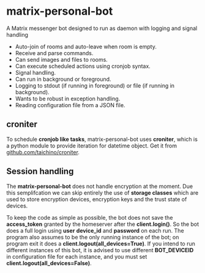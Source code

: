 # matrix-personal-bot
A Matrix messenger bot designed to run as daemon with logging and signal handling

* Auto-join of rooms and auto-leave when room is empty.
* Receive and parse commands.
* Can send images and files to rooms.
* Can execute scheduled actions using cronjob syntax.
* Signal handling.
* Can run in background or foreground.
* Logging to stdout (if running in foreground) or file (if running in background).
* Wants to be robust in exception handling.
* Reading configuration file from a JSON file.

## croniter

To schedule **cronjob like tasks**, matrix-personal-bot uses 
**croniter**, which is a python module to provide iteration for 
datetime object. Get it from 
[github.com/taichino/croniter](https://github.com/taichino/croniter).

## Session handling

The **matrix-personal-bot** does not handle encryption at the 
moment. Due this semplifcation we can skip entirely the use of 
**storage classes** which are used to store encryption devices, 
encryption keys and the trust state of devices.

To keep the code as simple as possible, the bot does not save 
the **access\_token** granted by the homeserver after the 
**client.login()**. So the bot does a full login using **user** 
**device\_id** and **password** on each run. The program also 
assumes to be the only running instance of the bot; on program 
exit it does a **client.logout(all\_devices=True)**. If you 
intend to run different instances of this bot, it is advised to 
use different **BOT\_DEVICEID** in configuration file for each 
instance, and you must set 
**client.logout(all\_devices=False)**.

